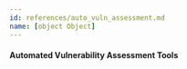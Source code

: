 ```yaml
---
id: references/auto_vuln_assessment.md
name: [object Object]
---
```


#### Automated Vulnerability Assessment Tools


